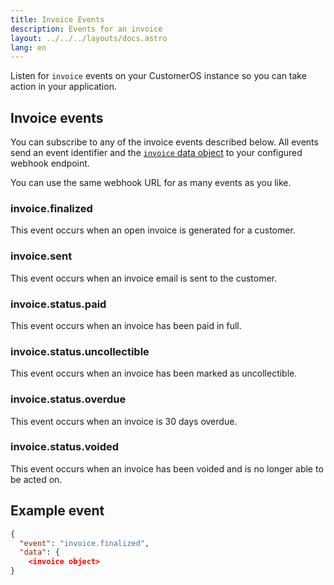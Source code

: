 ```yaml
---
title: Invoice Events
description: Events for an invoice
layout: ../../../layouts/docs.astro
lang: en
---
```


Listen for `invoice` events on your CustomerOS instance so you can take action in your application.

## Invoice events

You can subscribe to any of the invoice events described below.  All events send an event identifier and the [`invoice` data object](objects/invoice-object) to your configured webhook endpoint.

You can use the same webhook URL for as many events as you like.

### invoice.finalized
This event occurs when an open invoice is generated for a customer. 

### invoice.sent
This event occurs when an invoice email is sent to the customer.

### invoice.status.paid
This event occurs when an invoice has been paid in full.

### invoice.status.uncollectible
This event occurs when an invoice has been marked as uncollectible.

### invoice.status.overdue
This event occurs when an invoice is 30 days overdue.

### invoice.status.voided
This event occurs when an invoice has been voided and is no longer able to be acted on.

## Example event

```json
{
  "event": "invoice.finalized",
  "data": {
    <invoice object>
}
```